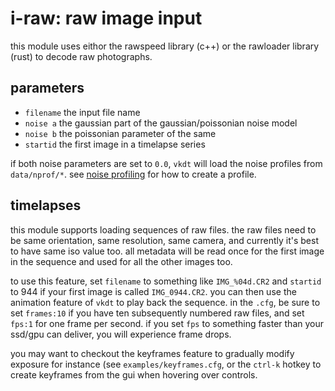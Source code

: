# i-raw: raw image input

this module uses eithor the rawspeed library (c++) or the rawloader library
(rust) to decode raw photographs.

## parameters

* `filename` the input file name
* `noise a` the gaussian part of the gaussian/poissonian noise model
* `noise b` the poissonian parameter of the same
* `startid` the first image in a timelapse series

if both noise parameters are set to `0.0`, `vkdt` will load the noise profiles
from `data/nprof/*`. see [noise profiling](../../../../doc/howto/noise-profiling/readme.md)
for how to create a profile.

## timelapses

this module supports loading sequences of raw files. the raw files
need to be same orientation, same resolution, same camera, and
currently it's best to have same iso value too. all metadata will be
read once for the first image in the sequence and used for all the
other images too.

to use this feature, set `filename` to something like `IMG_%04d.CR2`
and `startid` to 944 if your first image is called `IMG_0944.CR2`. you
can then use the animation feature of `vkdt` to play back the
sequence. in the `.cfg`, be sure to set `frames:10` if you have ten
subsequently numbered raw files, and set `fps:1` for one frame per
second. if you set `fps` to something faster than your ssd/gpu can
deliver, you will experience frame drops.

you may want to checkout the keyframes feature to gradually modify
exposure for instance (see `examples/keyframes.cfg`, or the `ctrl-k`
hotkey to create keyframes from the gui when hovering over controls.
